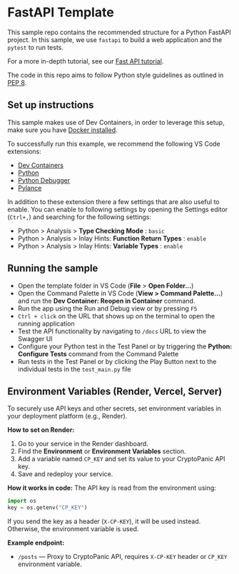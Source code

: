 # FastAPI Template

This sample repo contains the recommended structure for a Python FastAPI project. In this sample, we use `fastapi` to build a web application and the `pytest` to run tests.

For a more in-depth tutorial, see our [Fast API tutorial](https://code.visualstudio.com/docs/python/tutorial-fastapi).

The code in this repo aims to follow Python style guidelines as outlined in [PEP 8](https://peps.python.org/pep-0008/).

## Set up instructions

This sample makes use of Dev Containers, in order to leverage this setup, make sure you have [Docker installed](https://www.docker.com/products/docker-desktop).

To successfully run this example, we recommend the following VS Code extensions:

- [Dev Containers](https://marketplace.visualstudio.com/items?itemName=ms-vscode-remote.remote-containers)
- [Python](https://marketplace.visualstudio.com/items?itemName=ms-python.python)
- [Python Debugger](https://marketplace.visualstudio.com/items?itemName=ms-python.debugpy)
- [Pylance](https://marketplace.visualstudio.com/items?itemName=ms-python.vscode-pylance) 

In addition to these extension there a few settings that are also useful to enable. You can enable to following settings by opening the Settings editor (`Ctrl+,`) and searching for the following settings:

- Python > Analysis > **Type Checking Mode** : `basic`
- Python > Analysis > Inlay Hints: **Function Return Types** : `enable`
- Python > Analysis > Inlay Hints: **Variable Types** : `enable`

## Running the sample
- Open the template folder in VS Code (**File** > **Open Folder...**)
- Open the Command Palette in VS Code (**View > Command Palette...**) and run the **Dev Container: Reopen in Container** command.
- Run the app using the Run and Debug view or by pressing `F5`
- `Ctrl + click` on the URL that shows up on the terminal to open the running application 
- Test the API functionality by navigating to `/docs` URL to view the Swagger UI
- Configure your Python test in the Test Panel or by triggering the **Python: Configure Tests** command from the Command Palette
- Run tests in the Test Panel or by clicking the Play Button next to the individual tests in the `test_main.py` file

## Environment Variables (Render, Vercel, Server)

To securely use API keys and other secrets, set environment variables in your deployment platform (e.g., Render).

**How to set on Render:**
1. Go to your service in the Render dashboard.
2. Find the **Environment** or **Environment Variables** section.
3. Add a variable named `CP_KEY` and set its value to your CryptoPanic API key.
4. Save and redeploy your service.

**How it works in code:**
The API key is read from the environment using:
```python
import os
key = os.getenv("CP_KEY")
```
If you send the key as a header (`X-CP-KEY`), it will be used instead. Otherwise, the environment variable is used.

**Example endpoint:**
- `/posts` — Proxy to CryptoPanic API, requires `X-CP-KEY` header or `CP_KEY` environment variable.

